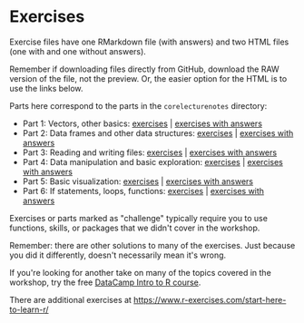 # Exercises

Exercise files have one RMarkdown file (with answers) and two HTML files (one with and one without answers). 

Remember if downloading files directly from GitHub, download the RAW version of the file, not the preview.  Or, the easier option for the HTML is to use the links below.

Parts here correspond to the parts in the `corelecturenotes` directory:

* Part 1: Vectors, other basics: [exercises](https://nuitrcs.github.io/r_intro_june2018/coreexercises/part1_exercises.html) | [exercises with answers](https://nuitrcs.github.io/r_intro_june2018/coreexercises/part1_exercises_with_answers.html)
* Part 2: Data frames and other data structures: [exercises](https://nuitrcs.github.io/r_intro_june2018/coreexercises/part2_exercises.html) | [exercises with answers](https://nuitrcs.github.io/r_intro_june2018/coreexercises/part2_exercises_with_answers.html)
* Part 3: Reading and writing files: [exercises](https://nuitrcs.github.io/r_intro_june2018/coreexercises/part3_exercises.html) | [exercises with answers](https://nuitrcs.github.io/r_intro_june2018/coreexercises/part3_exercises_with_answers.html)
* Part 4: Data manipulation and basic exploration: [exercises](https://nuitrcs.github.io/r_intro_june2018/coreexercises/part4_exercises.html) | [exercises with answers](https://nuitrcs.github.io/r_intro_june2018/coreexercises/part4_exercises_with_answers.html)
* Part 5: Basic visualization: [exercises](https://nuitrcs.github.io/r_intro_june2018/coreexercises/part5_exercises.html) | [exercises with answers](https://nuitrcs.github.io/r_intro_june2018/coreexercises/part5_exercises_with_answers.html)
* Part 6: If statements, loops, functions: [exercises](https://nuitrcs.github.io/r_intro_june2018/coreexercises/part6_exercises.html) | [exercises with answers](https://nuitrcs.github.io/r_intro_june2018/coreexercises/part6_exercises_with_answers.html)

Exercises or parts marked as "challenge" typically require you to use functions, skills, or packages that we didn't cover in the workshop.  

Remember: there are other solutions to many of the exercises.  Just because you did it differently, doesn't necessarily mean it's wrong.  

If you're looking for another take on many of the topics covered in the workshop, try the free [DataCamp Intro to R course](https://www.datacamp.com/courses/free-introduction-to-r).

There are additional exercises at https://www.r-exercises.com/start-here-to-learn-r/
